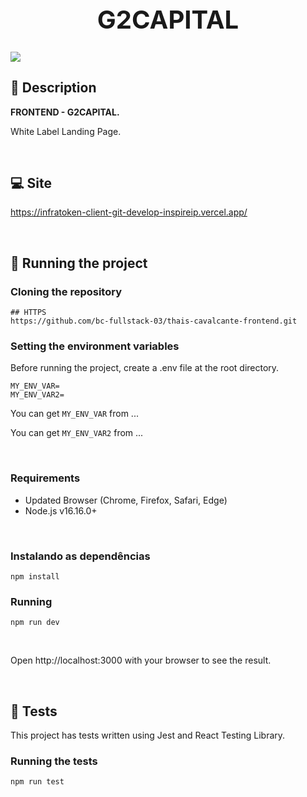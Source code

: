 <p align="center">
 <h1 align="center" style="font-size:40px">G2CAPITAL</h1>
</p>
<img src="https://res.cloudinary.com/dnqiosdb6/image/upload/v1687889673/g2-cover-github_fwpw6w.png" />

<a name="descrição"></a>
## 🧾 Description

**FRONTEND - G2CAPITAL.**

White Label Landing Page.

<br />

<a name="site"></a>
## 💻 Site

https://infratoken-client-git-develop-inspireip.vercel.app/

<br />

<a name="rodando-o-backend"></a>
## 🚀 Running the project



### Cloning the repository

```
## HTTPS
https://github.com/bc-fullstack-03/thais-cavalcante-frontend.git
```

### Setting the environment variables

Before running the project, create a .env file at the root directory.

```
MY_ENV_VAR=
MY_ENV_VAR2=
```

You can get `MY_ENV_VAR` from ...

You can get `MY_ENV_VAR2` from ...


</br>


### Requirements

- Updated Browser (Chrome, Firefox, Safari, Edge)
- Node.js v16.16.0+
</br>

### Instalando as dependências

```
npm install
```
<a name="rodando"></a>
### Running

```
npm run dev
```

<br />

Open http://localhost:3000 with your browser to see the result.

<br />

<a name="tests"></a>
## 🧪 Tests

This project has tests written using Jest and React Testing Library.

### Running the tests

```
npm run test
```

<br />

